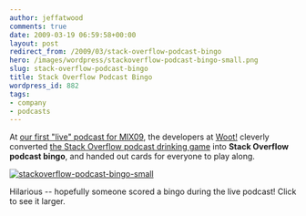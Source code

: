 ```yaml
---
author: jeffatwood
comments: true
date: 2009-03-19 06:59:58+00:00
layout: post
redirect_from: /2009/03/stack-overflow-podcast-bingo
hero: /images/wordpress/stackoverflow-podcast-bingo-small.png
slug: stack-overflow-podcast-bingo
title: Stack Overflow Podcast Bingo
wordpress_id: 882
tags:
- company
- podcasts
---
```



At [our first "live" podcast for MIX09](http://blog.stackoverflow.com/2009/03/jeff-and-joel-at-mix-09-live-podcast/), the developers at [Woot!](http://www.woot.com/) cleverly converted [the Stack Overflow podcast drinking game](http://stackoverflow.com/questions/309517/when-to-drink-when-listening-to-stack-overflow) into **Stack Overflow podcast bingo**, and handed out cards for everyone to play along.



[![stackoverflow-podcast-bingo-small](/blog/images/wordpress/stackoverflow-podcast-bingo-small.png)](/blog/images/wordpress/stackoverflow-podcast-bingo-large.png)



Hilarious -- hopefully someone scored a bingo during the live podcast! Click to see it larger.

